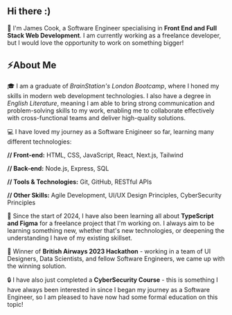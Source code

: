 ## Hi there :)

🙋 I'm James Cook, a Software Engineer specialising in **Front End and Full Stack Web Development**. I am currently working as a freelance developer, but I would love the opportunity to work on something bigger!

## ⚡About Me

🎓 I am a graduate of _BrainStation's London Bootcamp_, where I honed my skills in modern web development technologies. I also have a degree in _English Literature_, meaning I am able to bring strong communication and problem-solving skills to my work, enabling me to collaborate effectively with cross-functional teams and deliver high-quality solutions.

💻 I have loved my journey as a Software Enigineer so far, learning many different technologies:

**// Front-end:** HTML, CSS, JavaScript, React, Next.js, Tailwind

**// Back-end:** Node.js, Express, SQL

**// Tools & Technologies:** Git, GitHub, RESTful APIs

**// Other Skills:** Agile Development, UI/UX Design Principles, CyberSecurity Principles

📖 Since the start of 2024, I have also been learning all about **TypeScript and Figma** for a freelance project that I'm working on. I always aim to be learning something new, whether that's new technologies, or deepening the understanding I have of my existing skillset.

🏅 Winner of **British Airways 2023 Hackathon** - working in a team of UI Designers, Data Scientists, and fellow Software Engineers, we came up with the winning solution.

🔒 I have also just completed a **CyberSecurity Course** - this is something I have always been interested in since I began my journey as a Software Engineer, so I am pleased to have now had some formal education on this topic!

